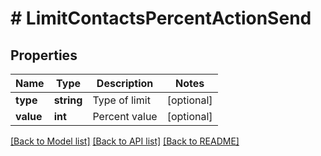 # # LimitContactsPercentActionSend

## Properties

Name | Type | Description | Notes
------------ | ------------- | ------------- | -------------
**type** | **string** | Type of limit | [optional] 
**value** | **int** | Percent value | [optional] 

[[Back to Model list]](../../README.md#documentation-for-models) [[Back to API list]](../../README.md#documentation-for-api-endpoints) [[Back to README]](../../README.md)



